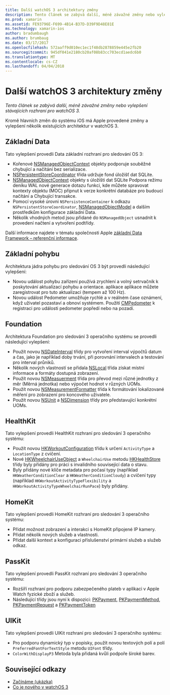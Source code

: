 ```yaml
---
title: Další watchOS 3 architektury změny
description: Tento článek se zabývá další, méně závažné změny nebo vylepšení stávajících rozhraní pro watchOS 3.
ms.prod: xamarin
ms.assetid: FE93796E-F699-4B14-B37D-D39F9D48E81E
ms.technology: xamarin-ios
author: bradumbaugh
ms.author: brumbaug
ms.date: 03/17/2017
ms.openlocfilehash: 572aaff9d010ec1ec1f48db2878859e445e2fb20
ms.sourcegitcommit: 945df041e2180cb20af08b83cc703ecd1aedc6b0
ms.translationtype: MT
ms.contentlocale: cs-CZ
ms.lasthandoff: 04/04/2018
---
```

# <a name="additional-watchos-3-frameworks-changes"></a>Další watchOS 3 architektury změny

_Tento článek se zabývá další, méně závažné změny nebo vylepšení stávajících rozhraní pro watchOS 3._

Kromě hlavních změn do systému iOS má Apple provedené změny a vylepšení několik existujících architektur v watchOS 3.


## <a name="core-data"></a>Základní Data

Tato vylepšení provedli Data základní rozhraní pro sledování OS 3:

- Kořenové [NSManagedObjectContext](https://developer.apple.com/reference/coredata/nsmanagedobjectcontext) objekty podporuje souběžné chybující a načítání bez serializace.
- [NSPersistentStoreCoordinator](https://developer.apple.com/reference/coredata/nspersistentstorecoordinator) třída udržuje fond úložišť dat SQLite.
- [NSManagedObjectContext](https://developer.apple.com/reference/coredata/nsmanagedobjectcontext) objekty s úložišti dat SQLite Podpora režimu deníku WAL nové generace dotazu funkci, kde můžete spravovat kontexty objektu (MOC) připnut k verze konkrétní databáze pro budoucí načítání a Chybující transakce.
- Pomocí vysoké úrovni `NSPersistenceContainer` k odkazu `NSPersistentStoreCoordinator`, [NSManagedObjectModel](https://developer.apple.com/reference/coredata/nsmanagedobjectmodel) a dalším prostředkům konfigurace základní Data.
- Několik vhodných metod jsou přidané do `NSManagedObject` usnadnit k provedení načtení a vytvoření podtřídy.

Další informace najdete v tématu společnosti Apple [základní Data Framework – referenční informace](https://developer.apple.com/reference/coredata).


## <a name="core-motion"></a>Základní pohybu

Architektura jádra pohybu pro sledování OS 3 být provedli následující vylepšení:

- Novou událost pohybu zařízení používá zrychlení a volný setrvačník k poskytování aktualizací pohybu a orientace. aplikace aplikace můžete zaregistrovat pro tuto aktualizaci (tempem až 100 Hz).
- Novou událost Pedometer umožňuje rychlé a v reálném čase oznámení, když uživatel pozastaví a obnoví systémem. Použití [CMPedometer](https://developer.apple.com/reference/coremotion/cmpedometer) k registraci pro události pedometer popředí nebo na pozadí.


## <a name="foundation"></a>Foundation

Architektura Foundation pro sledování 3 operačního systému se provedli následující vylepšení:

- Použít novou [NSDateInterval](https://developer.apple.com/reference/foundation/nsdateinterval) třídy pro vytvoření interval výpočtů datum a čas, jako je například doby trvání, při porovnání intervalech a testování pro interval průniků.
- Několik nových vlastností se přidala [NSLocal](https://developer.apple.com/reference/foundation/nslocale) třída získat místní informace a formáty dostupná zobrazení.
- Použít novou [NSMeasuerment](https://developer.apple.com/reference/foundation/nsmeasurement) třída pro převod mezi různé jednotky z měr (Měrná jednotka) nebo výpočet hodnot v různých UOMs.
- Použít novou [NSMeasurementFormatter](https://developer.apple.com/reference/foundation/nsmeasurementformatter) třída k formátování lokalizované měření pro zobrazení pro koncového uživatele.
- Použít novou [NSUnit](https://developer.apple.com/reference/foundation/nsunit) a [NSDimension](https://developer.apple.com/reference/foundation/nsdimension) třídy pro představující konkrétní UOMs.


## <a name="healthkit"></a>HealthKit

Tato vylepšení provedli HealthKit rozhraní pro sledování 3 operačního systému:

- Použít novou [HKWorkoutConfiguration](https://developer.apple.com/reference/healthkit/hkworkoutconfiguration) třídu k určení `ActivityType` a `LocationType` z cvičení.
- Nové [HKWheelchairUseObject](https://developer.apple.com/reference/healthkit/hkwheelchairuseobject) a `WheelchairUse` metodu [HKHealthStore](https://developer.apple.com/reference/healthkit/hkhealthstore) třídy byly přidány pro práci s invalidního související data o stavu.
- Byly přidány nové klíče metadata pro počasí typy (například `HKWeatherConditionClear` a `HKWeatherConditionCloudy`) a cvičení typy (například `HKWorkoutActivityTypeFlexibility` a `HKWorkoutActivityTypeWheelchairRunPace`) byly přidány.


## <a name="homekit"></a>HomeKit

Tato vylepšení provedli HomeKit rozhraní pro sledování 3 operačního systému:

- Přidat možnost zobrazení a interakci s HomeKit připojené IP kamery.
- Přidat několik nových služeb a vlastnosti.
- Přidat další kontext a konfiguraci příslušenství primární služeb a služeb odkaz.


## <a name="passkit"></a>PassKit

Tato vylepšení provedli PassKit rozhraní pro sledování 3 operačního systému:

- Rozšíří rozhraní pro podporu zabezpečeného plateb v aplikaci v Apple Watch fyzické zboží a služeb.
- Následující třídy jsou nyní k dispozici: [PKPayment](https://developer.apple.com/reference/passkit/pkpayment), [PKPaymentMethod](https://developer.apple.com/reference/passkit/pkpaymentmethod), [PKPaymentRequest](https://developer.apple.com/reference/passkit/pkpaymentrequest) a [PKPaymentToken](https://developer.apple.com/reference/passkit/pkpaymenttoken)


## <a name="uikit"></a>UIKit

Tato vylepšení provedli UIKit rozhraní pro sledování 3 operačního systému:

- Pro podporu dynamický typ v popisky, použít novou textových polí a polí `PreferredFontForTextStyle` metodu `UIFont` třídy.
- `ColorWithDisplayP3` Metoda byla přidaná kvůli podpoře široké barev.


## <a name="related-links"></a>Související odkazy

- [Začínáme (ukázka)](https://developer.xamarin.com/samples/monotouch/WatchKit/)
- [Co je nového v watchOS 3](https://developer.apple.com/library/prerelease/content/releasenotes/General/WhatsNewInwatchOS/Articles/watchOS3.html#//apple_ref/doc/uid/TP40017085-SW1)
